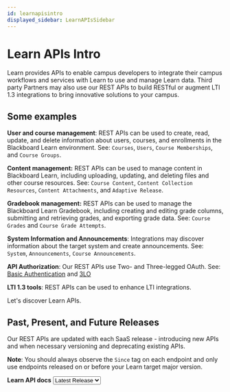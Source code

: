```yaml
---
id: learnapisintro
displayed_sidebar: LearnAPIsSidebar
---
```


# Learn APIs Intro

Learn provides APIs to enable campus developers to integrate their campus workflows and services with Learn to use and manage Learn data. Third party Partners may also use our REST APIs to build RESTful or augment LTI 1.3 integrations to bring innovative solutions to your campus.

## Some examples
**User and course management**: REST APIs can be used to create, read, update, and delete information about users, courses, and enrollments in the Blackboard Learn environment. See: `Courses`, `Users`, `Course Memberships`, and `Course Groups`.

**Content management:** REST APIs can be used to manage content in Blackboard Learn, including uploading, updating, and deleting files and other course resources. See: `Course Content`, `Content Collection Resources`, `Content Attachments`, and `Adaptive Release`.

**Gradebook management:** REST APIs can be used to manage the Blackboard Learn Gradebook, including creating and editing grade columns, submitting and retrieving grades, and exporting grade data. See: `Course Grades` and `Course Grade Attempts`.

**System Information and Announcements**: Integrations may discover information about the target system and create announcements. See: `System`, `Announcements`, `Course Announcements`.

**API Authorization**: Our REST APIs use Two- and Three-legged OAuth. See: [Basic Authentication](https://docs.anthology.com/docs/REST%20APIs/Learn/Getting%20Started/rest_apis-learn-getting-started-basic_auth) and [3LO](https://musical-adventure-wl1kq5k.pages.github.io/docs/REST%20APIs/Learn/Getting%20Started/rest_apis-learn-getting-started-3lo)

**LTI 1.3 tools**: REST APIs can be used to enhance LTI integrations.

Let's discover Learn APIs.

## Past, Present, and Future Releases
Our REST APIs are updated with each SaaS release - introducing new APIs and when necessary versioning and deprecating existing APIs. 

**Note**: You should always observe the `Since` tag on each endpoint and only use endpoints released on or before your Learn target major version.

<form>
<b>Learn API docs</b> <select name="LearnAPIDocs" id="LearnAPIDocs">
  <option value="./apis/learn/"  selected>Latest Release</option>
  <option value="3900.68.0">3900.68.0</option>
  <option value="3900.67.0">3900.67.0</option>
  <option value="3900.66.0">3900.66.0</option>
  <option value="3900.65.0">3900.65.0</option>
  <option value="3900.64.0">3900.64.0</option>
</select>
</form>